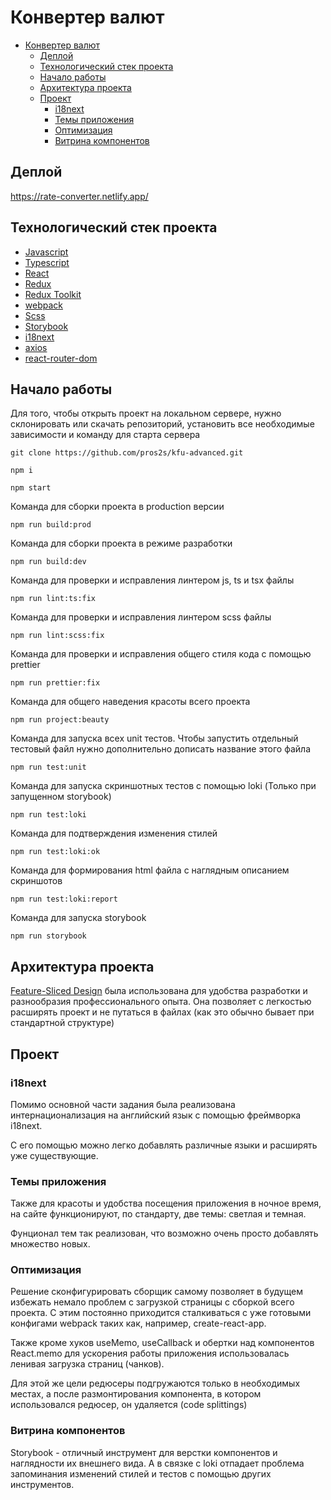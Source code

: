 # Конвертер валют

- [Конвертер валют](#конвертер-валют)
  - [Деплой](#деплой)
  - [Технологический стек проекта](#технологический-стек-проекта)
  - [Начало работы](#начало-работы)
  - [Архитектура проекта](#архитектура-проекта)
  - [Проект](#проект)
    - [i18next](#i18next)
    - [Темы приложения](#темы-приложения)
    - [Оптимизация](#оптимизация)
    - [Витрина компонентов](#витрина-компонентов)

## Деплой

https://rate-converter.netlify.app/

## Технологический стек проекта

- [Javascript](https://developer.mozilla.org/ru/docs/Web/JavaScript)
- [Typescript](https://www.typescriptlang.org/)
- [React](https://ru.reactjs.org/)
- [Redux](https://redux.js.org/)
- [Redux Toolkit](https://redux-toolkit.js.org/)
- [webpack](https://webpack.js.org/)
- [Scss](https://sass-scss.ru/)
- [Storybook](https://storybook.js.org/)
- [i18next](https://www.i18next.com/)
- [axios](https://github.com/axios/axios)
- [react-router-dom](https://github.com/remix-run/react-router)

## Начало работы

Для того, чтобы открыть проект на локальном сервере, нужно склонировать или скачать репозиторий, установить все необходимые зависимости и команду для старта сервера

```
git clone https://github.com/pros2s/kfu-advanced.git
```

```
npm i
```

```
npm start
```

Команда для сборки проекта в production версии

```
npm run build:prod
```

Команда для сборки проекта в режиме разработки

```
npm run build:dev
```

Команда для проверки и исправления линтером js, ts и tsx файлы

```
npm run lint:ts:fix
```

Команда для проверки и исправления линтером scss файлы

```
npm run lint:scss:fix
```

Команда для проверки и исправления общего стиля кода с помощью prettier

```
npm run prettier:fix
```

Команда для общего наведения красоты всего проекта

```
npm run project:beauty
```

Команда для запуска всех unit тестов. Чтобы запустить отдельный тестовый файл нужно дополнительно дописать название этого файла

```
npm run test:unit
```

Команда для запуска скриншотных тестов с помощью loki (Только при запущенном storybook)

```
npm run test:loki
```

Команда для подтверждения изменения стилей

```
npm run test:loki:ok
```

Команда для формирования html файла с наглядным описанием скриншотов

```
npm run test:loki:report
```

Команда для запуска storybook

```
npm run storybook
```

## Архитектура проекта

[Feature-Sliced Design](https://feature-sliced.design/) была использована для удобства разработки и разнообразия профессионального опыта. Она позволяет с легкостью расширять проект и не путаться в файлах (как это обычно бывает при стандартной структуре)

## Проект

### i18next

Помимо основной части задания была реализована интернационализация на английский язык с помощью фреймворка i18next.

С его помощью можно легко добавлять различные языки и расширять уже существующие.

### Темы приложения

Также для красоты и удобства посещения приложения в ночное время, на сайте функционируют, по стандарту, две темы: светлая и темная.

Фунционал тем так реализован, что возможно очень просто добавлять множество новых.

### Оптимизация

Решение сконфигурировать сборщик самому позволяет в будущем избежать немало проблем с загрузкой страницы с сборкой всего проекта. С этим постоянно приходится сталкиваться с уже готовыми конфигами webpack таких как, например, create-react-app.

Также кроме хуков useMemo, useCallback и обертки над компонентов React.memo для ускорения работы приложения использовалась ленивая загрузка страниц (чанков).

Для этой же цели редюсеры подгружаются только в необходимых местах, а после размонтирования компонента, в котором использовался редюсер, он удаляется (code splittings)

### Витрина компонентов

Storybook - отличный инструмент для верстки компонентов и наглядности их внешнего вида. А в связке с loki отпадает проблема запоминания изменений стилей и тестов с помощью других инструментов.